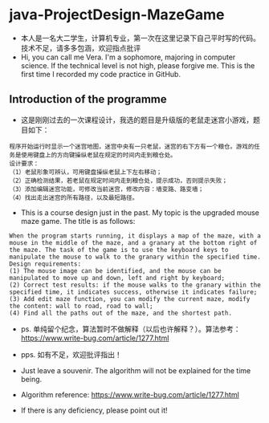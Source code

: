 # java-ProjectDesign-MazeGame
* 本人是一名大二学生，计算机专业，第一次在这里记录下自己平时写的代码。技术不足，请多多包涵，欢迎指点批评
* Hi, you can call me Vera. I'm a sophomore, majoring in computer science. If the technical level is not high, please forgive me. This is the first time I recorded my code practice in GitHub.

## Introduction of the programme
* 这是刚刚过去的一次课程设计，我选的题目是升级版的老鼠走迷宫小游戏，题目如下：
```
程序开始运行时显示一个迷宫地图，迷宫中央有一只老鼠，迷宫的右下方有一个粮仓。游戏的任务是使用键盘上的方向键操纵老鼠在规定的时间内走到粮仓处。
设计要求：
（1）老鼠形象可辨认，可用键盘操纵老鼠上下左右移动；
（2）正确检测结果，若老鼠在规定时间内走到粮仓处，提示成功，否则提示失败；
（3）添加编辑迷宫功能，可修改当前迷宫，修改内容：墙变路、路变墙；
（4）找出走出迷宫的所有路径，以及最短路径。
```
* This is a course design just in the past. My topic is the upgraded mouse maze game. The title is as follows:
```
When the program starts running, it displays a map of the maze, with a mouse in the middle of the maze, and a granary at the bottom right of the maze. The task of the game is to use the keyboard keys to manipulate the mouse to walk to the granary within the specified time.
Design requirements:
(1) The mouse image can be identified, and the mouse can be manipulated to move up and down, left and right by keyboard;
(2) Correct test results: if the mouse walks to the granary within the specified time, it indicates success, otherwise it indicates failure;
(3) Add edit maze function, you can modify the current maze, modify the content: wall to road, road to wall;
(4) Find all the paths out of the maze, and the shortest path.
```
* ps. 单纯留个纪念，算法暂时不做解释（以后也许解释？）。算法参考：https://www.write-bug.com/article/1277.html
* pps. 如有不足，欢迎批评指出！

* Just leave a souvenir. The algorithm will not be explained for the time being. 
* Algorithm reference: https://www.write-bug.com/article/1277.html
* If there is any deficiency, please point out it!
